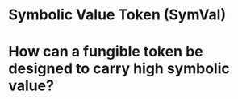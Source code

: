 # Symbolic Value Token (SymVal)

# How can a fungible token be designed to carry high symbolic value?
